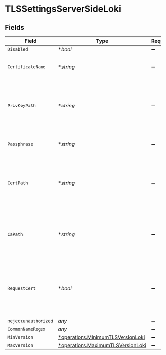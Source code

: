 # TLSSettingsServerSideLoki


## Fields

| Field                                                                                                 | Type                                                                                                  | Required                                                                                              | Description                                                                                           |
| ----------------------------------------------------------------------------------------------------- | ----------------------------------------------------------------------------------------------------- | ----------------------------------------------------------------------------------------------------- | ----------------------------------------------------------------------------------------------------- |
| `Disabled`                                                                                            | **bool*                                                                                               | :heavy_minus_sign:                                                                                    | N/A                                                                                                   |
| `CertificateName`                                                                                     | **string*                                                                                             | :heavy_minus_sign:                                                                                    | The name of the predefined certificate                                                                |
| `PrivKeyPath`                                                                                         | **string*                                                                                             | :heavy_minus_sign:                                                                                    | Path on server containing the private key to use. PEM format. Can reference $ENV_VARS.                |
| `Passphrase`                                                                                          | **string*                                                                                             | :heavy_minus_sign:                                                                                    | Passphrase to use to decrypt private key                                                              |
| `CertPath`                                                                                            | **string*                                                                                             | :heavy_minus_sign:                                                                                    | Path on server containing certificates to use. PEM format. Can reference $ENV_VARS.                   |
| `CaPath`                                                                                              | **string*                                                                                             | :heavy_minus_sign:                                                                                    | Path on server containing CA certificates to use. PEM format. Can reference $ENV_VARS.                |
| `RequestCert`                                                                                         | **bool*                                                                                               | :heavy_minus_sign:                                                                                    | Require clients to present their certificates. Used to perform client authentication using SSL certs. |
| `RejectUnauthorized`                                                                                  | *any*                                                                                                 | :heavy_minus_sign:                                                                                    | N/A                                                                                                   |
| `CommonNameRegex`                                                                                     | *any*                                                                                                 | :heavy_minus_sign:                                                                                    | N/A                                                                                                   |
| `MinVersion`                                                                                          | [*operations.MinimumTLSVersionLoki](../../models/operations/minimumtlsversionloki.md)                 | :heavy_minus_sign:                                                                                    | N/A                                                                                                   |
| `MaxVersion`                                                                                          | [*operations.MaximumTLSVersionLoki](../../models/operations/maximumtlsversionloki.md)                 | :heavy_minus_sign:                                                                                    | N/A                                                                                                   |